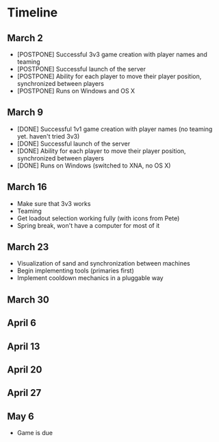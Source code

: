 Timeline
========

March 2
-------

* [POSTPONE] Successful 3v3 game creation with player names and teaming
* [POSTPONE] Successful launch of the server
* [POSTPONE] Ability for each player to move their player position, synchronized between players
* [POSTPONE] Runs on Windows and OS X

March 9
-------

* [DONE] Successful 1v1 game creation with player names (no teaming yet. haven't tried 3v3)
* [DONE] Successful launch of the server
* [DONE] Ability for each player to move their player position, synchronized between players
* [DONE] Runs on Windows (switched to XNA, no OS X)

March 16
--------

* Make sure that 3v3 works
* Teaming
* Get loadout selection working fully (with icons from Pete)
* Spring break, won't have a computer for most of it

March 23
--------

* Visualization of sand and synchronization between machines
* Begin implementing tools (primaries first)
* Implement cooldown mechanics in a pluggable way

March 30
--------

April 6
-------

April 13
--------

April 20
--------

April 27
--------

May 6
-----

* Game is due